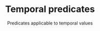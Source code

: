 ---
title: Temporal predicates
subtitle: Predicates applicable to temporal values
tags: [predicates, temporal]
---